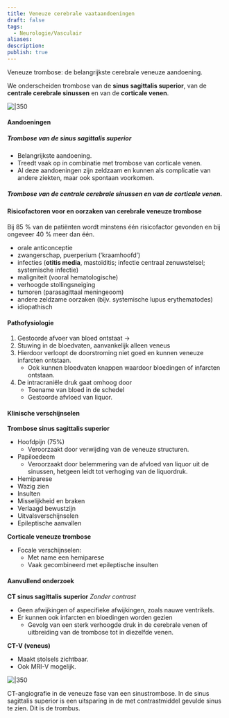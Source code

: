 ```yaml
---
title: Veneuze cerebrale vaataandoeningen
draft: false
tags:
  - Neurologie/Vasculair
aliases: 
description: 
publish: true
---
```



Veneuze trombose: de belangrijkste cerebrale veneuze aandoening.

We onderscheiden trombose van de **sinus sagittalis superior**, van de **centrale cerebrale sinussen** en van de **corticale venen**.

![|350](https://i.imgur.com/gByAoJ1.png)

#### Aandoeningen

##### Trombose van de sinus sagittalis superior
- Belangrijkste aandoening.
- Treedt vaak op in combinatie met trombose van corticale venen.
- Al deze aandoeningen zijn zeldzaam en kunnen als complicatie van andere ziekten, maar ook spontaan voorkomen.

##### Trombose van de centrale cerebrale sinussen en van de corticale venen.

#### Risicofactoren voor en oorzaken van cerebrale veneuze trombose

Bij 85 % van de patiënten wordt minstens één risicofactor gevonden en bij ongeveer 40 % meer dan één.
- orale anticonceptie
- zwangerschap, puerperium (‘kraamhoofd’)
- infecties (**otitis media**, mastoïditis; infectie centraal zenuwstelsel; systemische infectie)
- maligniteit (vooral hematologische)
- verhoogde stollingsneiging
- tumoren (parasagittaal meningeoom)
- andere zeldzame oorzaken (bijv. systemische lupus erythematodes)
- idiopathisch

#### Pathofysiologie

1. Gestoorde afvoer van bloed ontstaat → 
2. Stuwing in de bloedvaten, aanvankelijk alleen veneus
3. Hierdoor verloopt de doorstroming niet goed en kunnen veneuze infarcten ontstaan.
    - Ook kunnen bloedvaten knappen waardoor bloedingen of infarcten ontstaan.
4. De intracraniële druk gaat omhoog door
    - Toename van bloed in de schedel
    - Gestoorde afvloed van liquor.

#### Klinische verschijnselen

**Trombose sinus sagittalis superior**
- Hoofdpijn (75%)
    - Veroorzaakt door verwijding van de veneuze structuren.
- Papiloedeem
    - Veroorzaakt door belemmering van de afvloed van liquor uit de sinussen, hetgeen leidt tot verhoging van de liquordruk.
- Hemiparese
- Wazig zien
- Insulten
- Misselijkheid en braken
- Verlaagd bewustzijn
- Uitvalsverschijnselen
- Epileptische aanvallen

**Corticale veneuze trombose**
- Focale verschijnselen:
	- Met name een hemiparese
	- Vaak gecombineerd met epileptische insulten

#### Aanvullend onderzoek

**CT sinus sagittalis superior**
*Zonder contrast*
- Geen afwijkingen of aspecifieke afwijkingen, zoals nauwe ventrikels.
- Er kunnen ook infarcten en bloedingen worden gezien
    - Gevolg van een sterk verhoogde druk in de cerebrale venen of uitbreiding van de trombose tot in diezelfde venen.

**CT-V (veneus)**
- Maakt stolsels zichtbaar.
- Ook MRI-V mogelijk.

![|350](https://i.imgur.com/YPWkhyi.png)


CT-angiografie in de veneuze fase van een sinustrombose. In de sinus sagittalis superior is een uitsparing in de met contrastmiddel gevulde sinus te zien. Dit is de trombus.